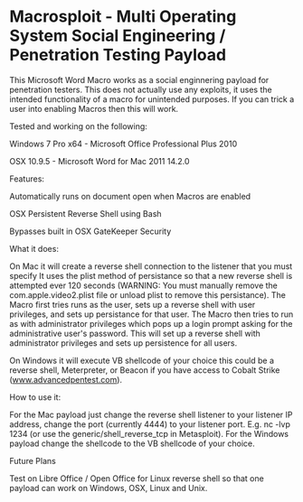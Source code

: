 Macrosploit - Multi Operating System Social Engineering / Penetration Testing Payload
===========

This Microsoft Word Macro works as a social enginnering payload for penetration testers. This does not actually use any exploits, it uses the intended functionality of a macro for unintended purposes. If you can trick a user into enabling Macros then this will work.

Tested and working on the following:

Windows 7 Pro x64 - Microsoft Office Professional Plus 2010

OSX 10.9.5 - Microsoft Word for Mac 2011 14.2.0

Features:

Automatically runs on document open when Macros are enabled

OSX Persistent Reverse Shell using Bash

Bypasses built in OSX GateKeeper Security

What it does:

On Mac it will create a reverse shell connection to the listener that you must specify
It uses the plist method of persistance so that a new reverse shell is attempted ever 120 seconds (WARNING: You must manually remove the com.apple.video2.plist file or unload plist to remove this persistance). The Macro first tries runs as the user, sets up a reverse shell with user privileges, and sets up persistance for that user. The Macro then tries to run as with administrator privileges which pops up a login prompt asking for the administrative user's password. This will set up a reverse shell with administrator privileges and sets up persistence for all users. 

On Windows it will execute VB shellcode of your choice this could be a reverse shell, Meterpreter, or Beacon if you have access to Cobalt Strike (www.advancedpentest.com).

How to use it:

For the Mac payload just change the reverse shell listener to your listener IP address, change the port (currently 4444) to your listener port. E.g. nc -lvp 1234 (or use the generic/shell_reverse_tcp in Metasploit). For the Windows payload change the shellcode to the VB shellcode of your choice.

Future Plans

Test on Libre Office / Open Office for Linux reverse shell so that one payload can work on Windows, OSX, Linux and Unix.

